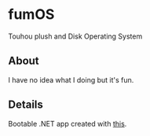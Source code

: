 # fumOS
Touhou plush and Disk Operating System

## About
I have no idea what I doing but it's fun.

## Details
Bootable .NET app created with [this](https://github.com/CosmosOS/Cosmos).